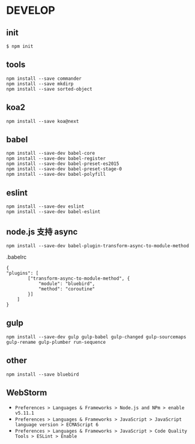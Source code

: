 # DEVELOP

## init

```
$ npm init
```

## tools

```
npm install --save commander
npm install --save mkdirp
npm install --save sorted-object
```

## koa2

```
npm install --save koa@next
```

## babel

```
npm install --save-dev babel-core
npm install --save-dev babel-register
npm install --save-dev babel-preset-es2015
npm install --save-dev babel-preset-stage-0
npm install --save-dev babel-polyfill
```

## eslint

```
npm install --save-dev eslint
npm install --save-dev babel-eslint
```

## node.js 支持 async

```
npm install --save-dev babel-plugin-transform-async-to-module-method
```

.babelrc

```
{
"plugins": [
        ["transform-async-to-module-method", {
            "module": "bluebird",
            "method": "coroutine"
        }]
    ]
}    
```

## gulp

```
npm install --save-dev gulp gulp-babel gulp-changed gulp-sourcemaps gulp-rename gulp-plumber run-sequence
```

## other

```
npm install --save bluebird
```

## WebStorm

* `Preferences > Languages & Frameworks > Node.js and NPm > enable v5.11.1`
* `Preferences > Languages & Frameworks > JavaScript > JavaScript language version > ECMAScript 6`
* `Preferences > Languages & Frameworks > JavaScript > Code Quality Tools > ESLint > Enable`

